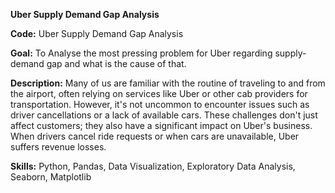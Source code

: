 <b>Uber Supply Demand Gap Analysis</b>

<b>Code:</b> Uber Supply Demand Gap Analysis

<b>Goal:</b> To Analyse the most pressing problem for Uber regarding supply-demand gap and what is the cause of that.

<b>Description:</b> Many of us are familiar with the routine of traveling to and from the airport, often relying on services like Uber or other cab providers for transportation. However, it's not uncommon to encounter issues such as driver cancellations or a lack of available cars. These challenges don't just affect customers; they also have a significant impact on Uber's business. When drivers cancel ride requests or when cars are unavailable, Uber suffers revenue losses.

<b>Skills:</b> Python, Pandas, Data Visualization, Exploratory Data Analysis, Seaborn, Matplotlib

